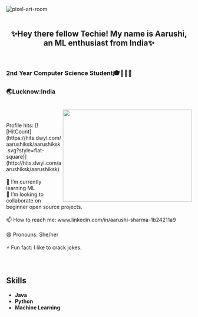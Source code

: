 ![pixel-art-room](https://user-images.githubusercontent.com/92772439/213060212-926b71b0-489e-4246-960e-8a262a62208c.gif)
<br></br>
<h2><center>✨Hey there fellow Techie! My name is Aarushi, an ML enthusiast from India✨</center></h2>
<br>
<h3>2nd Year Computer Science Student🎓👩🏾‍🎓</h3>
<h3>🌏Lucknow:India</h3>
<br>                                           
<img src="https://user-images.githubusercontent.com/92772439/194034977-5211d858-9b01-48d1-9f34-3d010f42ea1b.gif" align="right" width=350 height=250/>
<br></br>
Profile hits: [![HitCount](https://hits.dwyl.com/aarushiksk/aarushiksk.svg?style=flat-square)](http://hits.dwyl.com/aarushiksk/aarushiksk)
<br></br>
 🌱 I’m currently learning ML 
<br>                                                                                                    
 👯 I’m looking to collaborate on beginner open source projects.
<br>
<br>
📫 How to reach me: www.linkedin.com/in/aarushi-sharma-1b24211a9
<br>
<br>
 😄 Pronouns: She/her
<br>
<br>
⚡ Fun fact: I like to crack jokes.
<br>
<br>
<br>
<h2><italic>Skills</italic></h2>

- **Java** 
- **Python**
- **Machine Learning**

